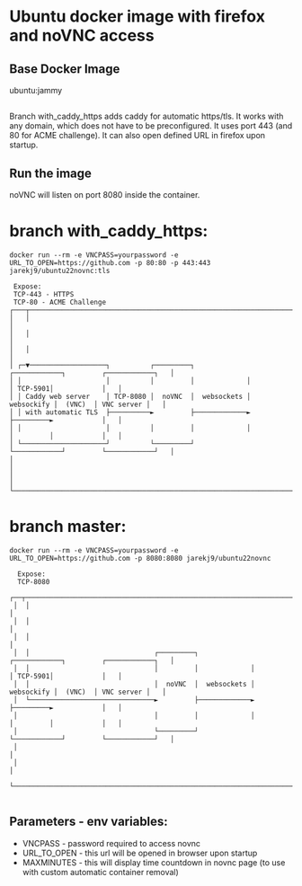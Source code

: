 # Ubuntu docker image with firefox and noVNC access

## Base Docker Image
ubuntu:jammy
##
Branch with_caddy_https adds caddy for automatic https/tls. It works with any domain, which does not have to be preconfigured. It uses port 443 (and 80 for ACME challenge).
It can also open defined URL in firefox upon startup.

## Run the image
noVNC will listen on port 8080 inside the container.


# branch with_caddy_https:

```
docker run --rm -e VNCPASS=yourpassword -e URL_TO_OPEN=https://github.com -p 80:80 -p 443:443 jarekj9/ubuntu22novnc:tls

 Expose:                                                                                            
 TCP-443 - HTTPS                                                                                    
 TCP-80 - ACME Challenge                                                                            
┌───┬──────────────────────────────────────────────────────────────────────────────────────────────┐
│   │                                                                                              │
│   │                                                                                              │
│   │                                                                                              │
│ ┌─▼───────────────────┐          ┌─────────┐             ┌────────────┐         ┌────────────┐   │
│ │                     │          │         │             │            │ TCP-5901│            │   │
│ │ Caddy web server    │ TCP-8080 │  noVNC  │  websockets │ websockify │  (VNC)  │ VNC server │   │
│ │ with automatic TLS  ├──────────►         ├─────────────►            ├─────────►            │   │
│ │                     │          │         │             │            │         │            │   │
│ └─────────────────────┘          └─────────┘             └────────────┘         └────────────┘   │
│                                                                                                  │
│                                                                                                  │
└──────────────────────────────────────────────────────────────────────────────────────────────────┘
```

# branch master:

```
docker run --rm -e VNCPASS=yourpassword -e URL_TO_OPEN=https://github.com -p 8080:8080 jarekj9/ubuntu22novnc

  Expose:                                                                                             
  TCP-8080                                                                                            
 ┌──┬───────────────────────────────────────────────────────────────────────────────────────────────┐ 
 │  │                                                                                               │ 
 │  │                                                                                               │ 
 │  │                                                                                               │ 
 │  │                               ┌─────────┐             ┌────────────┐         ┌────────────┐   │ 
 │  │                               │         │             │            │ TCP-5901│            │   │ 
 │  │                               │  noVNC  │  websockets │ websockify │  (VNC)  │ VNC server │   │ 
 │  └───────────────────────────────►         ├─────────────►            ├─────────►            │   │ 
 │                                  │         │             │            │         │            │   │ 
 │                                  └─────────┘             └────────────┘         └────────────┘   │ 
 │                                                                                                  │ 
 │                                                                                                  │ 
 └──────────────────────────────────────────────────────────────────────────────────────────────────┘                                                                                                  
                                                                                                        
```

## Parameters - env variables:
- VNCPASS - password required to access novnc
- URL_TO_OPEN - this url will be opened in browser upon startup
- MAXMINUTES - this will display time countdown in novnc page (to use with custom automatic container removal)
